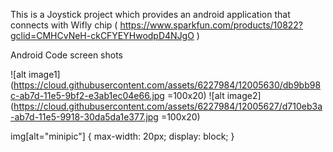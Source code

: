 This is a Joystick project which provides an android application that connects with Wifly chip 
( https://www.sparkfun.com/products/10822?gclid=CMHCvNeH-ckCFYEYHwodpD4NJgO )

Android Code screen shots

![alt image1] (https://cloud.githubusercontent.com/assets/6227984/12005630/db9bb98c-ab7d-11e5-9bf2-e3ab1ec04e66.jpg =100x20)
![alt image2] (https://cloud.githubusercontent.com/assets/6227984/12005627/d710eb3a-ab7d-11e5-9918-30da5da1e377.jpg =100x20)

img[alt="minipic"] { 
  max-width:  20px; 
  display: block;
}

